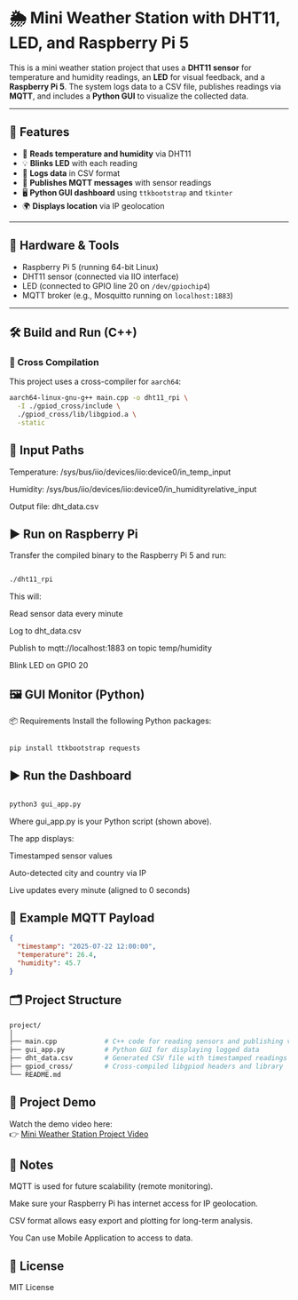 # 🌦️ Mini Weather Station with DHT11, LED, and Raspberry Pi 5

This is a mini weather station project that uses a **DHT11 sensor** for temperature and humidity readings, an **LED** for visual feedback, and a **Raspberry Pi 5**. The system logs data to a CSV file, publishes readings via **MQTT**, and includes a **Python GUI** to visualize the collected data.

---

## 🚀 Features

- 🧠 **Reads temperature and humidity** via DHT11
- 💡 **Blinks LED** with each reading
- 💾 **Logs data** in CSV format
- 📡 **Publishes MQTT messages** with sensor readings
- 🖥️ **Python GUI dashboard** using `ttkbootstrap` and `tkinter`
- 🌍 **Displays location** via IP geolocation

---

## 🧰 Hardware & Tools

- Raspberry Pi 5 (running 64-bit Linux)
- DHT11 sensor (connected via IIO interface)
- LED (connected to GPIO line 20 on `/dev/gpiochip4`)
- MQTT broker (e.g., Mosquitto running on `localhost:1883`)

---

## 🛠️ Build and Run (C++)

### 🔧 Cross Compilation

This project uses a cross-compiler for `aarch64`:

```bash
aarch64-linux-gnu-g++ main.cpp -o dht11_rpi \
  -I ./gpiod_cross/include \
  ./gpiod_cross/lib/libgpiod.a \
  -static
```
## 📁 Input Paths
Temperature: /sys/bus/iio/devices/iio:device0/in_temp_input

Humidity: /sys/bus/iio/devices/iio:device0/in_humidityrelative_input

Output file: dht_data.csv

## ▶️ Run on Raspberry Pi
Transfer the compiled binary to the Raspberry Pi 5 and run:

```bash

./dht11_rpi
```
This will:

Read sensor data every minute

Log to dht_data.csv

Publish to mqtt://localhost:1883 on topic temp/humidity

Blink LED on GPIO 20

## 🖼️ GUI Monitor (Python)
📦 Requirements
Install the following Python packages:

```bash

pip install ttkbootstrap requests
```

## ▶️ Run the Dashboard

```bash

python3 gui_app.py
```
Where gui_app.py is your Python script (shown above).

The app displays:

Timestamped sensor values

Auto-detected city and country via IP

Live updates every minute (aligned to 0 seconds)

## 🧪 Example MQTT Payload
```json
{
  "timestamp": "2025-07-22 12:00:00",
  "temperature": 26.4,
  "humidity": 45.7
}
```
## 🗂️ Project Structure
```bash
project/
│
├── main.cpp            # C++ code for reading sensors and publishing via MQTT
├── gui_app.py          # Python GUI for displaying logged data
├── dht_data.csv        # Generated CSV file with timestamped readings
├── gpiod_cross/        # Cross-compiled libgpiod headers and library
└── README.md
```

## 🎥 Project Demo

Watch the demo video here:  
👉 [Mini Weather Station Project Video](https://drive.google.com/file/d/17E39RMn4XkAehJsM1z2kUhPalUeIcsUE/view?usp=drive_link)


## 📝 Notes

MQTT is used for future scalability (remote monitoring).

Make sure your Raspberry Pi has internet access for IP geolocation.

CSV format allows easy export and plotting for long-term analysis.

You Can use Mobile Application to access to data.

## 📜 License

MIT License

